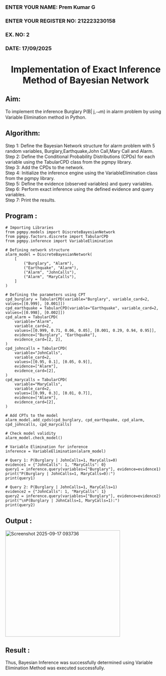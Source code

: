<H3>ENTER YOUR NAME: Prem Kumar G</H3>
<H3>ENTER YOUR REGISTER NO: 212223230158</H3>
<H3>EX. NO: 2</H3>
<H3>DATE: 17/09/2025</H3>
<h1 align =center> Implementation of Exact Inference Method of Bayesian Network</h1>

## Aim:
To implement the inference Burglary P(B| j,⥗m) in alarm problem by using Variable Elimination method in Python.

## Algorithm:

Step 1: Define the Bayesian Network structure for alarm problem with 5 random variables, Burglary,Earthquake,John Call,Mary Call and Alarm.<br>
Step 2: Define the Conditional Probability Distributions (CPDs) for each variable using the TabularCPD class from the pgmpy library.<br>
Step 3: Add the CPDs to the network.<br>
Step 4: Initialize the inference engine using the VariableElimination class from the pgmpy library.<br>
Step 5: Define the evidence (observed variables) and query variables.<br>
Step 6: Perform exact inference using the defined evidence and query variables.<br>
Step 7: Print the results.<br>

## Program :
```
# Importing Libraries
from pgmpy.models import DiscreteBayesianNetwork
from pgmpy.factors.discrete import TabularCPD
from pgmpy.inference import VariableElimination

# Defining network structure
alarm_model = DiscreteBayesianNetwork(
    [
        ("Burglary", "Alarm"),
        ("Earthquake", "Alarm"),
        ("Alarm", "JohnCalls"),
        ("Alarm", "MaryCalls"),
    ]
)

# Defining the parameters using CPT
cpd_burglary = TabularCPD(variable="Burglary", variable_card=2, values=[[0.999], [0.001]])
cpd_earthquake = TabularCPD(variable="Earthquake", variable_card=2, values=[[0.998], [0.002]])
cpd_alarm = TabularCPD(
    variable="Alarm",
    variable_card=2,
    values=[[0.999, 0.71, 0.06, 0.05], [0.001, 0.29, 0.94, 0.95]],
    evidence=["Burglary", "Earthquake"],
    evidence_card=[2, 2],
)
cpd_johncalls = TabularCPD(
    variable="JohnCalls",
    variable_card=2,
    values=[[0.95, 0.1], [0.05, 0.9]],
    evidence=["Alarm"],
    evidence_card=[2],
)
cpd_marycalls = TabularCPD(
    variable="MaryCalls",
    variable_card=2,
    values=[[0.99, 0.3], [0.01, 0.7]],
    evidence=["Alarm"],
    evidence_card=[2],
)

# Add CPTs to the model
alarm_model.add_cpds(cpd_burglary, cpd_earthquake, cpd_alarm, cpd_johncalls, cpd_marycalls)

# Check model validity
alarm_model.check_model()

# Variable Elimination for inference
inference = VariableElimination(alarm_model)

# Query 1: P(Burglary | JohnCalls=1, MaryCalls=0)
evidence1 = {"JohnCalls": 1, "MaryCalls": 0}
query1 = inference.query(variables=["Burglary"], evidence=evidence1)
print("P(Burglary | JohnCalls=1, MaryCalls=0):")
print(query1)

# Query 2: P(Burglary | JohnCalls=1, MaryCalls=1)
evidence2 = {"JohnCalls": 1, "MaryCalls": 1}
query2 = inference.query(variables=["Burglary"], evidence=evidence2)
print("\nP(Burglary | JohnCalls=1, MaryCalls=1):")
print(query2)

```
## Output :

<img width="359" height="333" alt="Screenshot 2025-09-17 093736" src="https://github.com/user-attachments/assets/e7ea9082-4ab0-4356-ab97-5c4ce65678d7" />

## Result :
Thus, Bayesian Inference was successfully determined using Variable Elimination Method was executed successfully.

